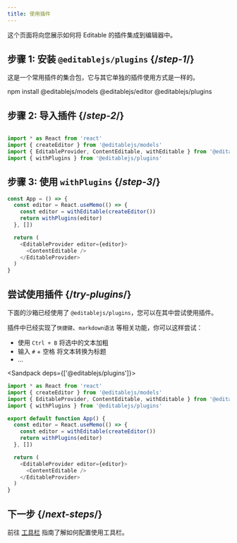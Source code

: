 ```yaml
---
title: 使用插件
---
```


<Intro>

这个页面将向您展示如何将 Editable 的插件集成到编辑器中。

</Intro>

## 步骤 1: 安装 `@editablejs/plugins` {/*step-1*/}

这是一个常用插件的集合包，它与其它单独的插件使用方式是一样的。

<TerminalBlock>

npm install @editablejs/models @editablejs/editor @editablejs/plugins

</TerminalBlock>


## 步骤 2: 导入插件 {/*step-2*/}

```js

import * as React from 'react'
import { createEditor } from '@editablejs/models'
import { EditableProvider, ContentEditable, withEditable } from '@editablejs/editor'
import { withPlugins } from '@editablejs/plugins'

```

## 步骤 3: 使用 `withPlugins` {/*step-3*/}

```js
const App = () => {
  const editor = React.useMemo(() => {
    const editor = withEditable(createEditor())
    return withPlugins(editor)
  }, [])

  return (
    <EditableProvider editor={editor}>
      <ContentEditable />
    </EditableProvider>
  )
}

```

## 尝试使用插件 {/*try-plugins*/}

下面的沙箱已经使用了 `@editablejs/plugins`，您可以在其中尝试使用插件。

插件中已经实现了`快捷键`、`markdown语法` 等相关功能，你可以这样尝试：

- 使用 `Ctrl + B` 将选中的文本加粗
- 输入 `#` + 空格 将文本转换为标题
- ...

<Sandpack deps={['@editablejs/plugins']}>

```js
import * as React from 'react'
import { createEditor } from '@editablejs/models'
import { EditableProvider, ContentEditable, withEditable } from '@editablejs/editor'
import { withPlugins } from '@editablejs/plugins'

export default function App() {
  const editor = React.useMemo(() => {
    const editor = withEditable(createEditor())
    return withPlugins(editor)
  }, [])

  return (
    <EditableProvider editor={editor}>
      <ContentEditable />
    </EditableProvider>
  )
}

```

</Sandpack>


## 下一步 {/*next-steps*/}

前往 [工具栏](/learn/toolbar) 指南了解如何配置使用工具栏。
